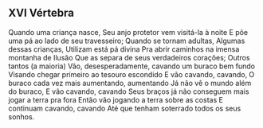 ## XVI Vértebra

Quando uma criança nasce,
Seu anjo protetor vem visitá-la à noite
E põe uma pá ao lado de seu travesseiro;
Quando se tornam adultas,
Algumas dessas crianças,
Utilizam está pá divina
Pra abrir caminhos na imensa montanha de Ilusão
Que as separa de seus verdadeiros corações;
Outros tantos (a maioria)
Vão, desesperadamente, cavando um buraco bem fundo
Visando chegar primeiro ao tesouro escondido
E vão cavando, cavando,
O buraco cada vez mais aumentando, aumentando
Já não vê o mundo além do buraco,
E vão cavando, cavando
Seus braços já não conseguem mais jogar a terra pra fora
Então vão jogando a terra sobre as costas
E continuam cavando, cavando
Até que tenham soterrado todos os seus sonhos.
